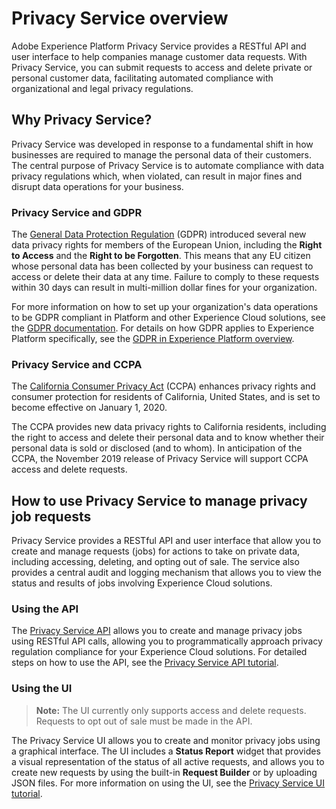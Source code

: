 # Privacy Service overview

Adobe Experience Platform Privacy Service provides a RESTful API and user interface to help companies manage customer data requests. With Privacy Service, you can submit requests to access and delete private or personal customer data, facilitating automated compliance with organizational and legal privacy regulations.

## Why Privacy Service?

Privacy Service was developed in response to a fundamental shift in how businesses are required to manage the personal data of their customers. The central purpose of Privacy Service is to automate compliance with data privacy regulations which, when violated, can result in major fines and disrupt data operations for your business.

### Privacy Service and GDPR

The [General Data Protection Regulation](https://eugdpr.org/) (GDPR) introduced several new data privacy rights for members of the European Union, including the **Right to Access** and the **Right to be Forgotten**. This means that any EU citizen whose personal data has been collected by your business can request to access or delete their data at any time. Failure to comply to these requests within 30 days can result in multi-million dollar fines for your organization. 

For more information on how to set up your organization's data operations to be GDPR compliant in Platform and other Experience Cloud solutions, see the [GDPR documentation](https://www.adobe.io/apis/experiencecloud/gdpr/docs.html). For details on how GDPR applies to Experience Platform specifically, see the [GDPR in Experience Platform overview](../../gdpr/gdpr-on-platform-overview.md).

### Privacy Service and CCPA

The [California Consumer Privacy Act](https://www.caprivacy.org/about) (CCPA) enhances privacy rights and consumer protection for residents of California, United States, and is set to become effective on January 1, 2020.

The CCPA provides new data privacy rights to California residents, including the right to access and delete their personal data and to know whether their personal data is sold or disclosed (and to whom). In anticipation of the CCPA, the November 2019 release of Privacy Service will support CCPA access and delete requests.

## How to use Privacy Service to manage privacy job requests

Privacy Service provides a RESTful API and user interface that allow you to create and manage requests (jobs) for actions to take on private data, including accessing, deleting, and opting out of sale. The service also provides a central audit and logging mechanism that allows you to view the status and results of jobs involving Experience Cloud solutions.

### Using the API

The [Privacy Service API](../../../../../../acpdr/swagger-specs/privacy-service.yaml) allows you to create and manage privacy jobs using RESTful API calls, allowing you to programmatically approach privacy regulation compliance for your Experience Cloud solutions. For detailed steps on how to use the API, see the [Privacy Service API tutorial](../../tutorials/privacy_service_tutorial/privacy_service_api_tutorial.md).

### Using the UI

> **Note:** The UI currently only supports access and delete requests. Requests to opt out of sale must be made in the API.

The Privacy Service UI allows you to create and monitor privacy jobs using a graphical interface. The UI includes a **Status Report** widget that provides a visual representation of the status of all active requests, and allows you to create new requests by using the built-in **Request Builder** or by uploading JSON files. For more information on using the UI, see the [Privacy Service UI tutorial](../../tutorials/privacy_service_tutorial/privacy_service_ui_tutorial.md).